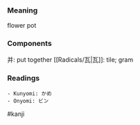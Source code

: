 ### Meaning

flower pot

### Components

并: put together [[Radicals/瓦|瓦]]: tile; gram

### Readings

```
- Kunyomi: かめ
- Onyomi: ビン
```

#kanji